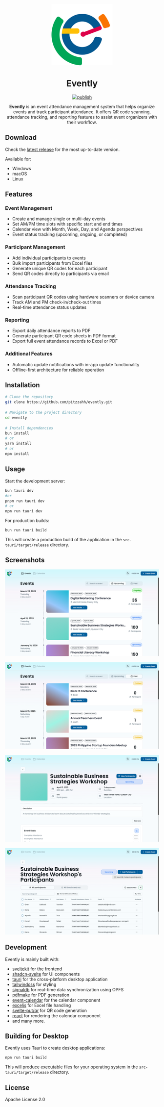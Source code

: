 <div align="center">
  <img src="https://raw.githubusercontent.com/pitzzahh/evently/refs/heads/main/static/favicon.png" alt="Evently Logo" width="200"/>
  <!-- <p style="font-size: 2em; font-weight: bold; margin: 0.5em;">Evently</p> -->
  <h1>Evently</h1>
  <a href="https://github.com/pitzzahh/evently/actions/workflows/publish.yml">
    <img src="https://github.com/pitzzahh/evently/actions/workflows/publish.yml/badge.svg" alt="publish" />
  </a>

  <p>
    <strong>Evently</strong> is an event attendance management system that helps organize events and track participant attendance. It offers QR code scanning, attendance tracking, and reporting features to assist event organizers with their workflow.
  </p>
</div>

## Download

Check the [latest release](https://github.com/pitzzahh/evently/releases/latest) for the most up-to-date version.

Available for:

- Windows
- macOS
- Linux

## Features

### Event Management

- Create and manage single or multi-day events
- Set AM/PM time slots with specific start and end times
- Calendar view with Month, Week, Day, and Agenda perspectives
- Event status tracking (upcoming, ongoing, or completed)

### Participant Management

- Add individual participants to events
- Bulk import participants from Excel files
- Generate unique QR codes for each participant
- Send QR codes directly to participants via email

### Attendance Tracking

- Scan participant QR codes using hardware scanners or device camera
- Track AM and PM check-in/check-out times
- Real-time attendance status updates

### Reporting

- Export daily attendance reports to PDF
- Generate participant QR code sheets in PDF format
- Export full event attendance records to Excel or PDF

### Additional Features

- Automatic update notifications with in-app update functionality
- Offline-first architecture for reliable operation

## Installation

```bash
# Clone the repository
git clone https://github.com/pitzzahh/evently.git

# Navigate to the project directory
cd evently

# Install dependencies
bun install
# or
yarn install
# or
npm install
```

## Usage

Start the development server:

```bash
bun tauri dev
#or
pnpm run tauri dev
# or
npm run tauri dev
```

For production builds:

```bash
bun run tauri build
```

This will create a production build of the application in the `src-tauri/target/release` directory.

## Screenshots

<div align="center">
  <div style="display: grid; grid-template-columns: repeat(auto-fit, minmax(400px, 1fr)); gap: 20px; justify-items: center; max-width: 1200px; margin: 0 auto;">
    <img src="https://raw.githubusercontent.com/pitzzahh/evently/refs/heads/main/upcoming-events.png" alt="Upcoming events list" width="100%"/>
    <img src="https://raw.githubusercontent.com/pitzzahh/evently/refs/heads/main/past-events.png" alt="Past events list" width="100%"/>
    <img src="https://raw.githubusercontent.com/pitzzahh/evently/refs/heads/main/event-details.png" alt="Event details" width="100%"/>
    <img src="https://raw.githubusercontent.com/pitzzahh/evently/refs/heads/main/event-participants.png" alt="Event participants" width="100%"/>
  </div>
</div>

## Development

Evently is mainly built with:

- [sveltekit](https://github.com/sveltejs/kit) for the frontend
- [shadcn-svelte](https://github.com/huntabyte/shadcn-svelte) for UI components
- [tauri](https://tauri.app/) for the cross-platform desktop application
- [tailwindcss](https://github.com/tailwindlabs/tailwindcss) for styling
- [signaldb](https://github.com/maxnowack/signaldb) for real-time data synchronization using OPFS
- [pdfmake](https://github.com/bpampuch/pdfmake) for PDF generation
- [event-calendar](https://originui.com/event-calendar) for the calendar component
- [exceljs](https://github.com/exceljs/exceljs) for Excel file handling
- [svelte-put/qr](https://svelte-put.vnphanquang.com/docs/qr) for QR code generation
- [react](https://github.com/facebook/react) for rendering the calendar component
- and many more.

## Building for Desktop

Evently uses Tauri to create desktop applications:

```bash
npm run tauri build
```

This will produce executable files for your operating system in the `src-tauri/target/release` directory.

## License

Apache License 2.0
